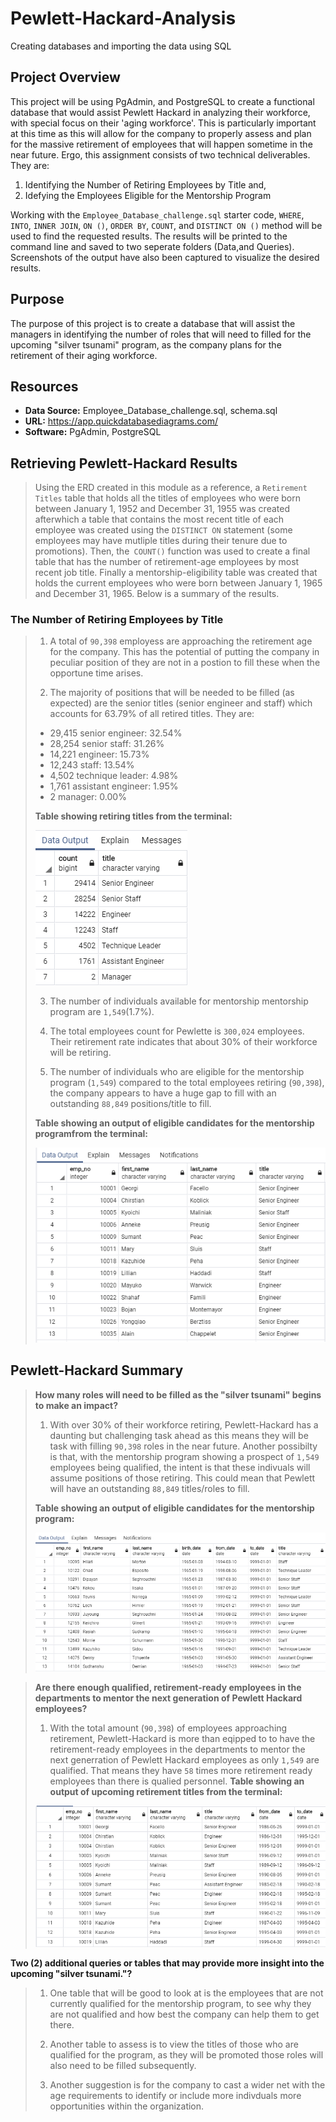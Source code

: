 # Pewlett-Hackard-Analysis
Creating databases and importing the data using SQL

## Project Overview
This project will be using PgAdmin, and PostgreSQL to create a functional database that would assist Pewlett Hackard in analyzing their workforce, with special focus on their 'aging workforce'. This is particularly important at this time as this will allow for the company to properly assess and plan for the massive retirement of employees that will happen sometime in the near future. Ergo, this assignment consists of two technical deliverables. They are:

1. Identifying the Number of Retiring Employees by Title and,
2. Idefying the Employees Eligible for the Mentorship Program


Working with the `Employee_Database_challenge.sql`  starter code, `WHERE`, `INTO`, `INNER JOIN`, `ON ()`, `ORDER BY`, `COUNT`, and `DISTINCT ON ()` method will be used to find the requested results. The results will be printed to the command line and saved to two seperate folders (Data,and Queries). Screenshots of the output have also been captured to visualize the desired results.

## Purpose
The purpose of this project is to create a database that will assist the managers in identifying the number of roles that will need to filled for the upcoming "silver tsunami" program, as the company plans for the retirement of their aging workforce.

## Resources
- **Data Source:** Employee_Database_challenge.sql, schema.sql
- **URL:** https://app.quickdatabasediagrams.com/
- **Software:** PgAdmin, PostgreSQL
>
>
## **Retrieving Pewlett-Hackard Results**
>Using the ERD created in this module as a reference, a `Retirement Titles` table that holds all the titles of employees who were born between January 1, 1952 and December 31, 1955 was created afterwhich a table that contains the most recent title of each employee was created using the `DISTINCT ON` statement (some employees may have mutliple titles during their tenure due to promotions). Then, the` COUNT()` function was used to create a final table that has the number of retirement-age employees by most recent job title. Finally a mentorship-eligibility table was created that holds the current employees who were born between January 1, 1965 and December 31, 1965. Below is a summary of the results.  
>
>
### **The Number of Retiring Employees by Title**
>1. A total of `90,398` employess are approaching the retirement age for the company. This has the potential of putting  the company in peculiar position of they are not in a postion to fill these  when the opportune time arises.
>
>2. The majority of positions that will be needed to be filled (as expected) are the senior titles (senior engineer and staff) which accounts for 63.79% of all retired titles. They are: 
>- 29,415 senior engineer: 32.54%
>- 28,254 senior staff: 31.26%
>- 14,221 engineer: 15.73%
>- 12,243 staff: 13.54%
>- 4,502 technique leader: 4.98%
>- 1,761 assistant engineer: 1.95%
>- 2 manager: 0.00%
>
>**Table showing retiring titles from the terminal:**
>
>![retiring_titles](./Resources/retiring_titles.png)
>
>
>3. The number of individuals available for mentorship mentorship program are `1,549`(1.7%).
>
>4. The total employees count for Pewlette is `300,024` employees. Their retirement rate indicates that about 30% of their workforce will be retiring.
>
>5. The number of individuals who are eligible for the mentorship program (`1,549`) compared to the total employees retiring (`90,398`), the company appears to have a huge gap to fill with an outstanding `88,849` positions/title to fill.
>
>**Table showing an output of eligible candidates for the mentorship programfrom the terminal:**
>
>![unique_titles](./Resources/unique_titles.png)
>
>
## Pewlett-Hackard Summary
>**How many roles will need to be filled as the "silver tsunami" begins to make an impact?**
>1. With over 30% of their workforce retiring, Pewlett-Hackard has a daunting but challenging task ahead as this means they will be task with filling `90,398` roles in the near future. Another possibilty is that, with the mentorship program showing a prospect of `1,549` employees being qualified, the intent is that these indivuals will assume positions of those retiring. This could mean that Pewlett will have an outstanding `88,849` titles/roles to fill.
>
>**Table showing an output of eligible candidates for the mentorship program:**
>
>![mentorship_eligibilty](./Resources/mentorship_eligibilty.png)

>**Are there enough qualified, retirement-ready employees in the departments to mentor the next generation of Pewlett Hackard employees?**
>1. With the total amount (`90,398`) of employees approaching retirement, Pewlett-Hackard is more than eqipped to to have the retirement-ready employees in the departments to mentor the next generration of Pewlett Hackard employees as only `1,549` are qualified. That means they have `58` times more retirement ready employees than there is qualied personnel.
>**Table showing an output of upcoming retirement titles from the terminal:**
>
>![retirement_titles](./Resources/retirement_titles.png)

**Two (2) additional queries or tables that may provide more insight into the upcoming "silver tsunami."?**
>1. One table that will be good to look at is the employees that are not currently qualified for the mentorship program, to see why they are not qualified and how best the company can help them to get there.
>
>2. Another table to assess is to view the titles of those who are qualified for the program, as they will be promoted those roles will also need to be filled subsequently.
>
>3. Another suggestion is for the company to cast a wider net with the age requirements to identify or include more indivduals more opportunities within the organization.

